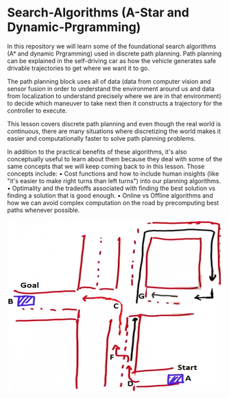 # Search-Algorithms (A-Star and Dynamic-Prgramming)

 In this repository we will learn some of the foundational search algorithms (A* and dynamic Prgramming) used in discrete path planning. Path planning can be explained in the self-driving car as how the vehicle generates safe drivable trajectories to get where we want it to go. 

The path planning block uses all of  data (data from computer vision and sensor fusion in order to understand the environment around us and data from localization to understand precisely where we are in that environment) to decide which maneuver to take next then it constructs a trajectory for the controller to execute. 

This lesson covers discrete path planning and even though the real world is continuous, there are many situations where discretizing the world makes it easier and computationally faster to solve path planning problems.

In addition to the practical benefits of these algorithms, it's also conceptually useful to learn about them because they deal with some of the same concepts that we will keep coming back to in this lesson. Those concepts include:
•	Cost functions and how to include human insights (like "it's easier to make right turns than left turns") into our planning algorithms.
•	Optimality and the tradeoffs associated with finding the best solution vs finding a solution that is good enough.
•	Online vs Offline algorithms and how we can avoid complex computation on the road by precomputing best paths whenever possible.

<p align="right"> <img src="./img/1.jpg" style="right;" alt=" Pseudocode" width="600" height="400"> </p> 
